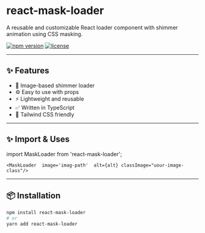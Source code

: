# react-mask-loader

A reusable and customizable React loader component with shimmer animation using CSS masking.

[![npm version](https://img.shields.io/npm/v/react-mask-loader?color=blue&style=flat-square)](https://www.npmjs.com/package/react-mask-loader)
[![license](https://img.shields.io/npm/l/react-mask-loader?style=flat-square)](./LICENSE)

---

## ✨ Features

- 🎨 Image-based shimmer loader
- ⚙️ Easy to use with props
- ⚡ Lightweight and reusable
- ✅ Written in TypeScript
- 💨 Tailwind CSS friendly

---


## ✨ Import & Uses

import MaskLoader from 'react-mask-loader';

 `<MaskLoader  image='imag-path'  alt={alt} classImage="uour-image-class"/>`

---



## 📦 Installation

```bash
npm install react-mask-loader
# or
yarn add react-mask-loader
